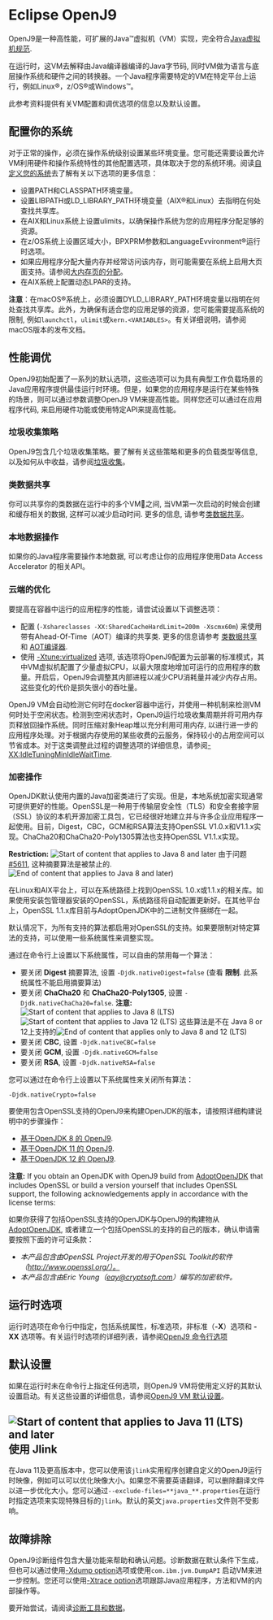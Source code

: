 <!--
* Copyright (c) 2017, 2019 IBM Corp. and others
*
* This program and the accompanying materials are made
* available under the terms of the Eclipse Public License 2.0
* which accompanies this distribution and is available at
* https://www.eclipse.org/legal/epl-2.0/ or the Apache
* License, Version 2.0 which accompanies this distribution and
* is available at https://www.apache.org/licenses/LICENSE-2.0.
*
* This Source Code may also be made available under the
* following Secondary Licenses when the conditions for such
* availability set forth in the Eclipse Public License, v. 2.0
* are satisfied: GNU General Public License, version 2 with
* the GNU Classpath Exception [1] and GNU General Public
* License, version 2 with the OpenJDK Assembly Exception [2].
*
* [1] https://www.gnu.org/software/classpath/license.html
* [2] http://openjdk.java.net/legal/assembly-exception.html
*
* SPDX-License-Identifier: EPL-2.0 OR Apache-2.0 OR GPL-2.0 WITH
* Classpath-exception-2.0 OR LicenseRef-GPL-2.0 WITH Assembly-exception
-->

# Eclipse OpenJ9

OpenJ9是一种高性能，可扩展的Java&trade;虚拟机（VM）实现，完全符合[Java虚拟机规范](https://docs.oracle.com/javase/specs/index.html).

在运行时，这VM去解释由Java编译器编译的Java字节码, 同时VM做为语言与底层操作系统和硬件之间的转换器。一个Java程序需要特定的VM在特定平台上运行，例如Linux&reg;，z/OS&reg;或Windows&trade;。

此参考资料提供有关VM配置和调优选项的信息以及默认设置。

## 配置你的系统

对于正常的操作，必须在操作系统级别设置某些环境变量。您可能还需要设置允许VM利用硬件和操作系统特性的其他配置选项，具体取决于您的系统环境。阅读[自定义您的系统](https://www.ibm.com/support/knowledgecenter/SSYKE2_8.0.0/com.ibm.java.vm.80.doc/docs/j9_configure.html)去了解有关以下选项的更多信息：

- 设置PATH和CLASSPATH环境变量。
- 设置LIBPATH或LD_LIBRARY_PATH环境变量（AIX&reg;和Linux）去指明在何处查找共享库。
- 在AIX和Linux系统上设置ulimits，以确保操作系统为您的应用程序分配足够的资源。
- 在z/OS系统上设置区域大小，BPXPRM参数和LanguageEvvironment&reg;运行时选项。
- 如果应用程序分配大量内存并经常访问该内存，则可能需要在系统上启用大页面支持。请参阅[大内存页的分配](https://www.ibm.com/support/knowledgecenter/SSYKE2_8.0.0/com.ibm.java.vm.80.doc/docs/j9_configure_large_page.html)。
- 在AIX系统上配置动态LPAR的支持。

<i class="fa fa-pencil-square-o" aria-hidden="true"></i> **注意**：在macOS&reg;系统上，必须设置DYLD_LIBRARY_PATH环境变量以指明在何处查找共享库。此外，为确保有适合您的应用足够的资源，您可能需要提高系统的限制, 例如`launchctl`，`ulimit`或`kern.<VARIABLES>`。有关详细说明，请参阅macOS版本的发布文档。

## 性能调优

OpenJ9初始配置了一系列的默认选项，这些选项可以为具有典型工作负载场景的Java应用程序提供最佳运行时环境。但是，如果您的应用程序是运行在某些特殊的场景，则可以通过参数调整OpenJ9 VM来提高性能。同样您还可以通过在应用程序代码, 来启用硬件功能或使用特定API来提高性能。

### 垃圾收集策略
OpenJ9包含几个垃圾收集策略。要了解有关这些策略和更多的负载类型等信息, 以及如何从中收益，请参阅[垃圾收集](gc.md)。

### 类数据共享
你可以共享你的类数据在运行中的多个VM之间, 当VM第一次启动的时候会创建和缓存相关的数据, 这样可以减少启动时间. 更多的信息, 请参考[类数据共享](shrc.md)。

### 本地数据操作
如果你的Java程序需要操作本地数据, 可以考虑让你的应用程序使用Data Access Accelerator 的相关API。

### 云端的优化
要提高在容器中运行的应用程序的性能，请尝试设置以下调整选项：

  - 配置 (`-Xshareclasses -XX:SharedCacheHardLimit=200m -Xscmx60m`) 来使用带有Ahead-Of-Time（AOT）编译的共享类. 更多的信息请参考 [类数据共享](shrc.md) 和 [AOT编译器](aot.md).
  - 使用 [-Xtune:virtualized](xtunevirtualized.md) 选项, 该选项将OpenJ9配置为云部署的标准模式，其中VM虚拟机配置了少量虚拟CPU，以最大限度地增加可运行的应用程序的数量。开启后，OpenJ9会调整其内部进程以减少CPU消耗量并减少内存占用。这些变化的代价是损失很小的吞吐量。
  
OpenJ9 VM会自动检测它何时在docker容器中运行，并使用一种机制来检测VM何时处于空闲状态。检测到空闲状态时，OpenJ9运行垃圾收集周期并将可用内存页释放回操作系统。同时压缩对象Heap堆以充分利用可用内存, 以进行进一步的应用程序处理。对于根据内存使用的某些收费的云服务，保持较小的占用空间可以节省成本。对于这类调整此过程的调整选项的详细信息，请参阅[-XX:IdleTuningMinIdleWaitTime](xxidletuningminidlewaittime.md).

### 加密操作

OpenJDK默认使用内置的Java加密类进行了实现。但是，本地系统加密实现通常可提供更好的性能。OpenSSL是一种用于传输层安全性（TLS）和安全套接字层（SSL）协议的本机开源加密工具包，它已经很好地建立并与许多企业应用程序一起使用。目前，Digest，CBC，GCM和RSA算法支持OpenSSL V1.0.x和V1.1.x实现。ChaCha20和ChaCha20-Poly1305算法也支持OpenSSL V1.1.x实现。

<i class="fa fa-exclamation-triangle" aria-hidden="true"></i> **Restriction:** ![Start of content that applies to Java 8 and later](cr/java8plus.png) 由于问题 [#5611](https://github.com/eclipse/openj9/issues/5611), 这种摘要算法是被禁止的. ![End of content that applies to Java 8 and later)](cr/java_close_lts.png)

在Linux和AIX平台上，可以在系统路径上找到OpenSSL 1.0.x或1.1.x的相关库。如果使用安装包管理器安装的OpenSSL，系统路径将自动配置更新好。在其他平台上，OpenSSL 1.1.x库目前与AdoptOpenJDK中的二进制文件捆绑在一起。

默认情况下，为所有支持的算法都启用对OpenSSL的支持。如果要限制对特定算法的支持，可以使用一些系统属性来调整实现。

通过在命令行上设置以下系统属性，可以自由的禁用每一个算法：

- 要关闭 **Digest** 摘要算法, 设置 `-Djdk.nativeDigest=false` (查看 **限制**. 此系统属性不能启用摘要算法)
- 要关闭 **ChaCha20** 和 **ChaCha20-Poly1305**, 设置 `-Djdk.nativeChaCha20=false`. <i class="fa fa-pencil-square-o" aria-hidden="true"></i> **注意:** ![Start of content that applies to Java 8 (LTS)](cr/java8.png) ![Start of content that applies to Java 12 (LTS)](cr/java12.png) 这些算法是不在 Java 8 or 12上支持的![End of content that applies only to Java 8 and 12 (LTS)](cr/java_close_lts.png)
- 要关闭 **CBC**, 设置 `-Djdk.nativeCBC=false`
- 要关闭 **GCM**, 设置 `-Djdk.nativeGCM=false`
- 要关闭 **RSA**, 设置 `-Djdk.nativeRSA=false`

您可以通过在命令行上设置以下系统属性来关闭所有算法：

```
-Djdk.nativeCrypto=false
```

要使用包含OpenSSL支持的OpenJ9来构建OpenJDK的版本，请按照详细构建说明中的步骤操作：

- [基于OpenJDK 8 的 OpenJ9](https://github.com/eclipse/openj9/blob/master/doc/build-instructions/Build_Instructions_V8.md).
- [基于OpenJDK 11 的 OpenJ9](https://github.com/eclipse/openj9/blob/master/doc/build-instructions/Build_Instructions_V11.md).
- [基于OpenJDK 12 的 OpenJ9](https://github.com/eclipse/openj9/blob/master/doc/build-instructions/Build_Instructions_V12.md).

<i class="fa fa-pencil-square-o" aria-hidden="true"></i> **注意:** If you obtain an OpenJDK with OpenJ9 build from [AdoptOpenJDK](https://adoptopenjdk.net/) that includes OpenSSL or build a version yourself that includes OpenSSL support, the following acknowledgements apply in accordance with the license terms:

如果你获得了包括OpenSSL支持的OpenJDK与OpenJ9的构建物从[AdoptOpenJDK](https://adoptopenjdk.net/), 或者建立一个包括OpenSSL的支持的自己的版本，确认申请需要按照下面的许可证条款：

- *本产品包含由OpenSSL Project开发的用于OpenSSL Toolkit的软件（http://www.openssl.org/）。*
- *本产品包含由Eric Young（eay@cryptsoft.com）编写的加密软件。*


## 运行时选项

运行时选项在命令行中指定，包括系统属性，标准选项，非标准（**-X**）选项和 **-XX** 选项等。有关运行时选项的详细列表，请参阅[OpenJ9 命令行选项](cmdline_specifying.md)

## 默认设置

如果在运行时未在命令行上指定任何选项，则OpenJ9 VM将使用定义好的其默认设置启动。有关这些设置的详细信息，请参阅[OpenJ9 VM 默认设置](openj9_defaults.md)。

## ![Start of content that applies to Java 11 (LTS) and later](cr/java11plus.png) 使用 Jlink

在Java 11及更高版本中，您可以使用该`jlink`实用程序创建自定义的OpenJ9运行时映像，例如可以可以优化映像大小。如果您不需要英语翻译，可以删除翻译文件以进一步优化大小。您可以通过`--exclude-files=**java_**.properties`在运行时指定选项来实现特殊目标的`jlink`。默认的英文`java.properties`文件则不受影响。

## 故障排除

OpenJ9诊断组件包含大量功能来帮助和确认问题。诊断数据在默认条件下生成，但也可以通过使用[-Xdump option](xdump.md)选项或使用`com.ibm.jvm.DumpAPI` 启动VM来进一步控制。您还可以使用[-Xtrace option](xtrace.md)选项跟踪Java应用程序，方法和VM的内部操作等。

要开始尝试，请阅读[诊断工具和数据](diag_overview.md)。

<!-- ==== END OF TOPIC ==== index.md ==== -->
